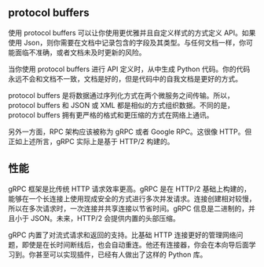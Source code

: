 ## protocol buffers

使用 protocol buffers 可以让你使用更优雅并且自定义样式的方式定义 API。如果使用 Json，则你需要在文档中记录包含的字段及其类型。与任何文档一样，你可能面临不准确，或者文档未及时更新的风险。

当你使用 protocol buffers 进行 API 定义时，从中生成 Python 代码。你的代码永远不会和文档不一致，文档是好的，但是代码中的自我文档是更好的方式。

protocol buffers 是将数据通过序列化方式在两个微服务之间传输。所以，protocol buffers 和 JSON 或 XML 都是相似的方式组织数据。不同的是，protocol buffers 拥有更严格的格式和更压缩的方式在网络上通讯。

另外一方面，RPC 架构应该被称为 gRPC 或者 Google RPC。这很像 HTTP。但正如上述所言，gRPC 实际上是基于 HTTP/2 构建的。

## 性能

gRPC 框架是比传统 HTTP 请求效率更高。gRPC 是在 HTTP/2 基础上构建的，能够在一个长连接上使用现成安全的方式进行多次并发请求。连接创建相对较慢，所以在多次请求时，一次连接并共享连接以节省时间。gRPC 信息是二进制的，并且小于 JSON。未来，HTTP/2 会提供内置的头部压缩。

gRPC 内置了对流式请求和返回的支持。比基础 HTTP 连接更好的管理网络问题，即使是在长时间断线后，也会自动重连。他还有连接器，你会在本向导后面学习到。你甚至可以实现插件，已经有人做出了这样的 Python 库。
